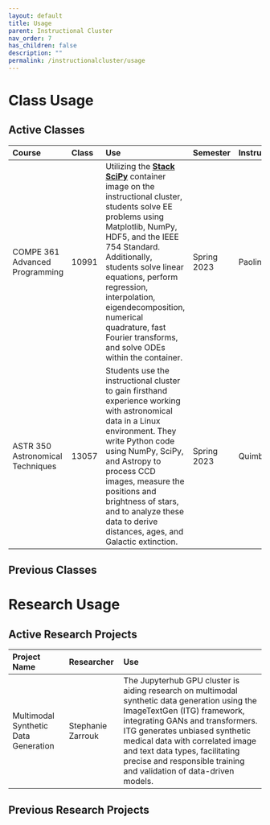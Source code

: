 ```yaml
---
layout: default
title: Usage
parent: Instructional Cluster
nav_order: 7
has_children: false
description: ""
permalink: /instructionalcluster/usage
---
```


# Class Usage

## Active Classes

| Course | Class | Use | Semester | Instructor |
|:-------|:------|:----|:---------|:-----------|
| COMPE 361 Advanced Programming   | 10991 | Utilizing the [**Stack SciPy**](/instructionalcluster/images) container image on the instructional cluster, students solve EE problems using Matplotlib, NumPy, HDF5, and the IEEE 754 Standard. Additionally, students solve linear equations, perform regression, interpolation, eigendecomposition, numerical quadrature, fast Fourier transforms, and solve ODEs within the container. | Spring 2023 | Paolini |
| ASTR 350 Astronomical Techniques | 13057 | Students use the instructional cluster to gain firsthand experience working with astronomical data in a Linux environment. They write Python code using NumPy, SciPy, and Astropy to process CCD images, measure the positions and brightness of stars, and to analyze these data to derive distances, ages, and Galactic extinction. | Spring 2023 | Quimby |

## Previous Classes

# Research Usage

## Active Research Projects

| Project Name | Researcher | Use |
|:-------------|:-----------|:----|
| Multimodal Synthetic Data Generation | Stephanie Zarrouk | The Jupyterhub GPU cluster is aiding research on multimodal synthetic data generation using the ImageTextGen (ITG) framework, integrating GANs and transformers. ITG generates unbiased synthetic medical data with correlated image and text data types, facilitating precise and responsible training and validation of data-driven models. |

## Previous Research Projects